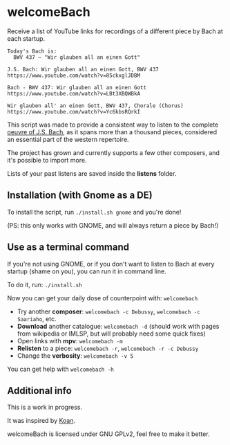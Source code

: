 # welcomeBach

Receive a list of YouTube links for recordings of a different piece by Bach at each startup.

```
Today's Bach is: 
  BWV 437 – "Wir glauben all an einen Gott"

J.S. Bach: Wir glauben all an einen Gott, BWV 437
https://www.youtube.com/watch?v=85ckxglJDBM

Bach ‐ BWV 437∶ Wir glauben all an einen Gott
https://www.youtube.com/watch?v=LBt3XBQWBkA

Wir glauben all' an einen Gott, BWV 437, Chorale (Chorus)
https://www.youtube.com/watch?v=Yc6kbsRQrkI
```

This script was made to provide a consistent way to listen to the complete [oeuvre of J.S. Bach], as it spans more than a thousand pieces, considered an essential part of the western repertoire.

The project has grown and currently supports a few other composers, and it's possible to import more.

Lists of your past listens are saved inside the **listens** folder.

## Installation (with Gnome as a DE)

To install the script, run `./install.sh gnome` and you're done!

(PS: this only works with GNOME, and will always return a piece by Bach!)

## Use as a terminal command

If you're not using GNOME, or if you don't want to listen to Bach at every startup (shame on you), you can run it in command line.

To do it, run: `./install.sh`

Now you can get your daily dose of counterpoint with: `welcomebach`

* Try another **composer**: `welcomebach -c Debussy`, `welcomebach -c Saariaho`, etc.<br/>
* **Download** another catalogue: `welcomebach -d` (should work with pages from wikipedia or IMLSP, but will probably need some quick fixes)
* Open links with **mpv**: `welcomebach -m`
* **Relisten** to a piece: `welcomebach -r`, `welcomebach -r -c Debussy`<br/>
* Change the **verbosity**: `welcomebach -v 5`<br/>

You can get help with `welcomebach -h`

## Additional info

This is a work in progress.

It was inspired by [Koan].

welcomeBach is licensed under GNU GPLv2, feel free to make it better.

[Koan]: https://github.com/a-moreira/Koan
[oeuvre of J.S. Bach]: https://en.wikipedia.org/wiki/Bach-Werke-Verzeichnis
